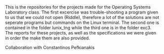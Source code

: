 This is the repositories for the projects made for the Operating Systems Laboratory class. The first excercise was trouble-shooting a program given to us that we could not open (Riddle), 
therefore a lot of the solutions are not seperate programs but commands on the Linux terminal. The second one is contained in the folder lunix_tng while the third one is in the folder
exc3. The reports for these projects, as well as the specifications we were given in order the make them are also provided.

Collaboration with Constantinos Pefkianakis
